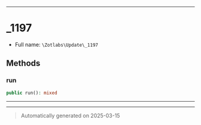 ***

# _1197





* Full name: `\Zotlabs\Update\_1197`




## Methods


### run



```php
public run(): mixed
```












***


***
> Automatically generated on 2025-03-15
